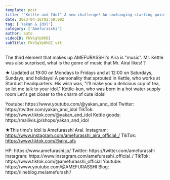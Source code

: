 ```yaml
---
template: post
title: '"Kettle and Idol" A new challenge! An unchanging starting point! love 4'
date: 2023-04-16T02:59:00Z
tag: ['Yakan & Idol']
category: ['Amefurasshi']
author: auto 
videoID: FkVGqYp8hDI
subTitle: FkVGqYp8hDI.vtt
---
```

The third element that makes up AMEFURASSHI's Aira is "music".
Mr. Kettle was also surprised, what is the genre of music that Mr. Airai likes! ?

★ Updated at 19:00 on Mondays to Fridays and at 12:00 on Saturdays, Sundays, and holidays!
A personality that sprouted in Kettle, who works at Stardust headquarters.
His wish was, "I'll make you a delicious cup of tea, so let me talk to your idol."
Kettle-kun, who was born in a hot water supply room
Let's get closer to the charm of cute idols!

<Kettle and Idol>
Youtube: https://www.youtube.com/@yakan_and_idol
Twitter: https://twitter.com/yakan_and_idol
TikTok: https://www.tiktok.com/@yakan_and_idol
Kettle goods: https://mailivis.jp/shops/yakan_and_idol

★This time's idol is Amefurasshi Arai.
<love>
Instagram: https://www.instagram.com/amefurasshi_aira_official_/
TikTok: https://www.tiktok.com/@aira_afs

<AMEFURASSHI>
HP: https://www.amefurashi.jp/
Twitter: https://twitter.com/amefurasshi
Instagram: https://www.instagram.com/amefurasshi_official_/
TikTok: https://www.tiktok.com/@amefurasshi_official
Youtube: https://www.youtube.com/@AMEFURASSHI
Blog: https://lineblog.me/amefurashi/